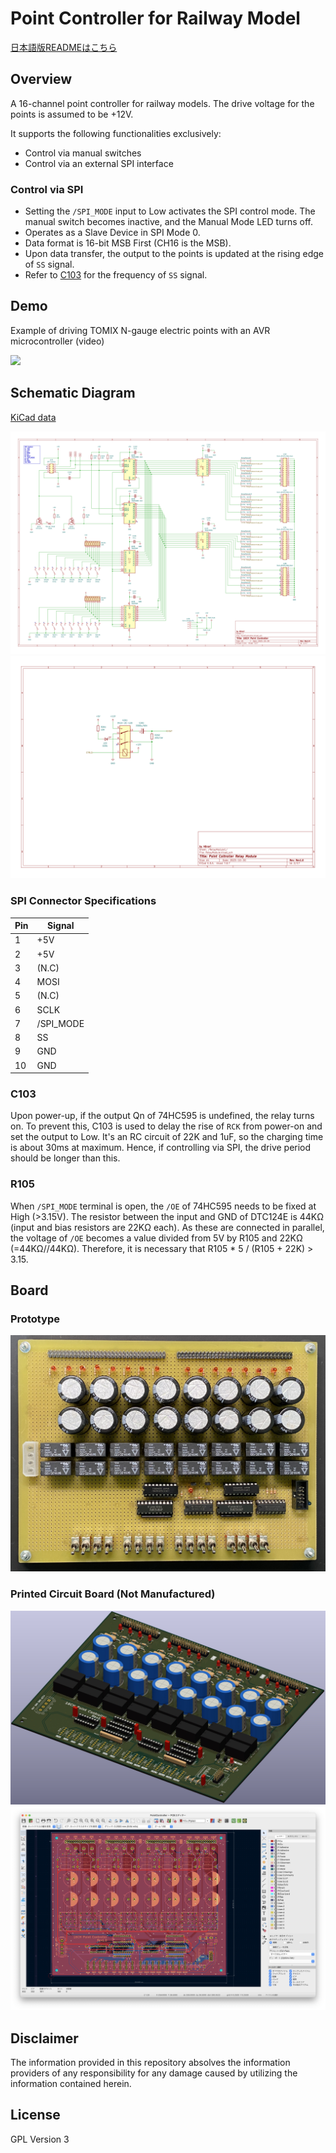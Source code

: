 # Point Controller for Railway Model

[日本語版READMEはこちら](./README-ja.md)

## Overview
A 16-channel point controller for railway models. The drive voltage for the points is assumed to be +12V.

It supports the following functionalities exclusively:
- Control via manual switches
- Control via an external SPI interface

###  Control via SPI
- Setting the `/SPI_MODE` input to Low activates the SPI control mode. The manual switch becomes inactive, and the Manual Mode LED turns off.
- Operates as a Slave Device in SPI Mode 0.
- Data format is 16-bit MSB First (CH16 is the MSB).
- Upon data transfer, the output to the points is updated at the rising edge of `SS` signal.
- Refer to [C103](#c103) for the frequency of `SS` signal.

## Demo
Example of driving TOMIX N-gauge electric points with an AVR microcontroller (video)

[![](https://img.youtube.com/vi/Y3gJkpfgWYg/0.jpg)](https://www.youtube.com/watch?v=Y3gJkpfgWYg)

## Schematic Diagram
[KiCad data](./16CH-PointController/)

![Main](./16CH-PointController/SVG/PointController.svg)  
![RelayModule](./16CH-PointController/SVG/PointController-RelayModule1.svg)
### SPI Connector Specifications
| Pin| Signal    |
|----|-----------|
|  1 | +5V       |
|  2 | +5V       |
|  3 | (N.C)     |
|  4 | MOSI      |
|  5 | (N.C)     |
|  6 | SCLK      |
|  7 | /SPI_MODE |
|  8 | SS        |
|  9 | GND       |
| 10 | GND       |

### C103
Upon power-up, if the output Qn of 74HC595 is undefined, the relay turns on.
To prevent this, C103 is used to delay the rise of `RCK` from power-on and set the output to Low.
It's an RC circuit of 22K and 1uF, so the charging time is about 30ms at maximum. Hence, if controlling via SPI, the drive period should be longer than this.

### R105
When `/SPI_MODE` terminal is open, the `/OE` of 74HC595 needs to be fixed at High (>3.15V). The resistor between the input and GND of DTC124E is 44KΩ (input and bias resistors are 22KΩ each). As these are connected in parallel, the voltage of `/OE` becomes a value divided from 5V by R105 and 22KΩ (=44KΩ//44KΩ).
Therefore, it is necessary that R105 * 5 / (R105 + 22K) > 3.15.

## Board
### Prototype
![](https://github.com/46nori/PointController/blob/images/Prototype.jpeg)

### Printed Circuit Board (Not Manufactured)
![](https://github.com/46nori/PointController/blob/images/PCB-Rev1.0-3d.jpeg)  
![](https://github.com/46nori/PointController/blob/images/PCB-Rev1.0-image.jpeg)  

## Disclaimer
The information provided in this repository absolves the information providers of any responsibility for any damage caused by utilizing the information contained herein.

## License
GPL Version 3
